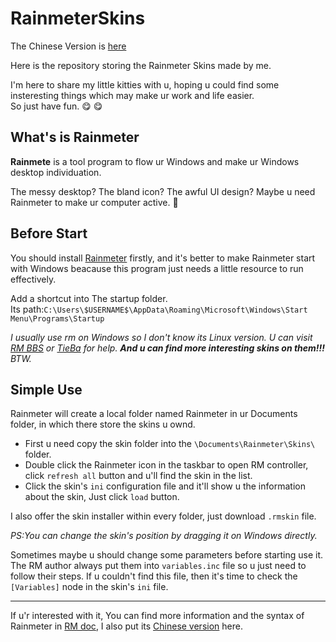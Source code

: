 # RainmeterSkins

The Chinese Version is [here](README_Chi.md)

Here is the repository storing the Rainmeter Skins made by me.

I'm here to share my little kitties with u, hoping u could find some insteresting things which may make ur work and life easier.  
So just have fun.  😋 😋

## What's is Rainmeter

__Rainmete__ is a tool program to flow ur Windows and make ur Windows desktop individuation.

The messy desktop? The bland icon? The awful UI design? Maybe u need Rainmeter to make ur computer active. 💖

## Before Start

You should install [Rainmeter](https://www.rainmeter.net/) firstly, and it's better to make Rainmeter start with Windows beacause this program just needs a little resource to run effectively.

Add a shortcut into The startup folder.  
Its path:`C:\Users\$USERNAME$\AppData\Roaming\Microsoft\Windows\Start Menu\Programs\Startup`

_I usually use rm on Windows so I don't know its Linux version. U can visit [RM BBS](https://bbs.rainmeter.cn/) or [TieBa](https://tieba.baidu.com/f?kw=rainmeter) for help. ***And u can find more interesting skins on them!!!*** BTW._

## Simple Use

Rainmeter will create a local folder named Rainmeter in ur Documents folder, in which there store the skins u ownd. 

* First u need copy the skin folder into the `\Documents\Rainmeter\Skins\` folder.
* Double click the Rainmeter icon in the taskbar to open RM controller, click `refresh all` button and u'll find the skin in the list.
* Click the skin's `ini` configuration file and it'll show u the information about the skin, Just click `load` button.

I also offer the skin installer within every folder, just download `.rmskin` file.

_PS:You can change the skin's position by dragging it on Windows directly._

Sometimes maybe u should change some parameters before starting use it. The RM author always put them into `variables.inc` file so u just need to follow their steps. If u couldn't find this file, then it's time to check the `[Variables]` node in the skin's `ini` file. 

-----

If u'r interested with it, You can find more information and the syntax of Rainmeter in [RM doc](https://docs.rainmeter.net/), I also put its [Chinese version](Rainmeter_4.3.docx) here.
